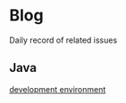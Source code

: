 # Blog

Daily record of related issues

## Java

[development environment](./Java/devEnvironment.md)